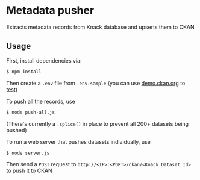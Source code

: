 # Metadata pusher
Extracts metadata records from Knack database and upserts them to CKAN

## Usage

First, install dependencies via:
```bash
$ npm install
```

Then create a `.env` file from `.env.sample` (you can use [demo.ckan.org](http://demo.ckan.org) to test)

To push all the records, use
```bash
$ node push-all.js
```
(There's currently a `.splice()` in place to prevent all 200+ datasets being pushed)

To run a web server that pushes datasets individually, use
```bash
$ node server.js
```
Then send a `POST` request to `http://<IP>:<PORT>/ckan/<Knack Dataset Id>` to push it to CKAN
